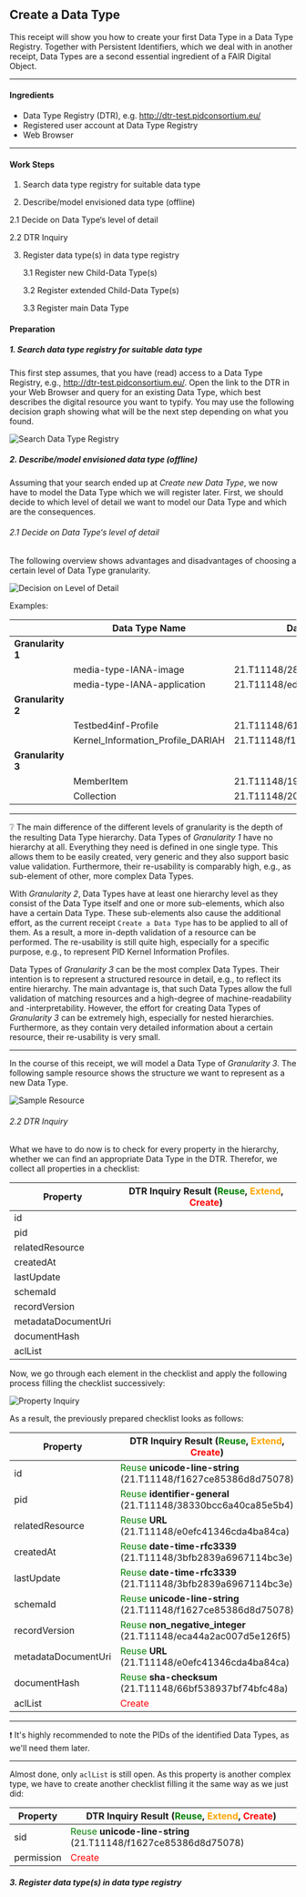 ## Create a Data Type



This receipt will show you how to create your first Data Type in a Data Type Registry. Together with Persistent Identifiers, which we deal with in another receipt, Data Types are a second essential ingredient of a FAIR Digital Object.

---

#### Ingredients

- Data Type Registry (DTR), e.g. http://dtr-test.pidconsortium.eu/
- Registered user account at Data Type Registry
- Web Browser

---

#### Work Steps

1. Search data type registry for suitable data type

2.  Describe/model envisioned data type (offline)

   2.1 Decide on Data Type‘s level of detail

   2.2 DTR Inquiry

3. Register data type(s) in data type registry

   3.1 Register new Child-Data Type(s)

   3.2 Register extended Child-Data Type(s)

   3.3 Register main Data Type

#### Preparation

##### 1. Search data type registry for suitable data type

This first step assumes, that you have (read) access to a Data Type Registry, e.g., http://dtr-test.pidconsortium.eu/. Open the link to the DTR in your Web Browser and query for an existing Data Type, which best describes the digital resource you want to typify.  You may use the following decision graph showing what will be the next step depending on what you found. 



![Search Data Type Registry](./images/datatype_step1.png)



##### 2. Describe/model envisioned **data** **type (offline)** 

Assuming that your search ended up at *Create new Data Type*, we now have to model the Data Type which we will register later. First, we should decide to which level of detail we want to model our Data Type and which are the consequences. 



###### 2.1 Decide on Data Type‘s level of detail

The following overview shows advantages and disadvantages of choosing a certain level of Data Type granularity. 



![Decision on Level of Detail](./images/datatype_step2.png)

Examples:

|| Data Type Name   | Data Type PID              |
| --------------------- | ------------------------------ |----|
| **Granularity 1**           ||                |
|| media-type-IANA-image | 21.T11148/2834eac0159f584bcf05 |
|| media-type-IANA-application | 21.T11148/edff7f2829db22e260a3 |
| **Granularity 2**      ||                |
|| Testbed4inf-Profile               | 21.T11148/61fd3446879407065218 |
|| Kernel_Information_Profile_DARIAH | 21.T11148/f1eea855587d8b1f66da |
| **Granularity 3**         ||                |
|| MemberItem                        | 21.T11148/195f306b750096f4fb6c |
|| Collection                        | 21.T11148/2037de437c80264ccbce |

---

:grey_question: The main difference of the different levels of granularity is the depth of the resulting Data Type hierarchy. Data Types of *Granularity 1* have no hierarchy at all. Everything they need is defined in one single type. This allows them to be easily created, very generic and they also support basic value validation. Furthermore, their re-usability is comparably high, e.g., as sub-element of other, more complex Data Types.

With *Granularity 2*, Data Types have at least one hierarchy level as they consist of the Data Type itself and one or more sub-elements, which also have a certain Data Type. These sub-elements also cause the additional effort, as the current receipt `Create a Data Type` has to be applied to all of them. As a result, a more in-depth validation of a resource can be performed. The re-usability is still quite high, especially for a specific purpose, e.g., to represent PID Kernel Information Profiles. 

Data Types of *Granularity 3* can be the most complex Data Types. Their intention is to represent a structured resource in detail, e.g., to reflect its entire hierarchy. The main advantage is, that such Data Types allow the full validation of matching resources and a high-degree of machine-readability and -interpretability. However, the effort for creating Data Types of *Granularity 3* can be extremely high, especially for nested hierarchies. Furthermore, as they contain very detailed information about a certain resource, their re-usability is very small.

---

In the course of this receipt, we will model a Data Type of *Granularity 3*. The following sample resource shows the structure we want to represent as a new Data Type.

![Sample Resource](./images/datatype_resource.png)



###### 2.2 DTR Inquiry

What we have to do now is to check for every property in the hierarchy, whether we can find an appropriate Data Type in the DTR. Therefor, we collect all properties in a checklist:

| Property            | DTR Inquiry Result (<span style="color:green">Reuse</span>, <span style="color:orange">Extend</span>, <span style="color:red">Create</span>) |
| ------------------- | ------------------------------------------------------------ |
| id                  |                                                              |
| pid                 |                                                              |
| relatedResource     |                                                              |
| createdAt           |                                                              |
| lastUpdate          |                                                              |
| schemaId            |                                                              |
| recordVersion       |                                                              |
| metadataDocumentUri |                                                              |
| documentHash        |                                                              |
| aclList             |                                                              |

Now, we go through each element in the checklist and apply the following process filling the checklist successively:



![Property Inquiry](./images/datatype_step3.png)



As a result, the previously prepared checklist looks as follows:

| Property            | DTR Inquiry Result (<span style="color:green">Reuse</span>, <span style="color:orange">Extend</span>, <span style="color:red">Create</span>) |
| ------------------- | ------------------------------------------------------------ |
| id                  | <span style="color:green">Reuse</span> **unicode-line-string** (21.T11148/f1627ce85386d8d75078) |
| pid                 | <span style="color:green">Reuse</span> **identifier-general** (21.T11148/38330bcc6a40ca85e5b4) |
| relatedResource     | <span style="color:green">Reuse</span> **URL** (21.T11148/e0efc41346cda4ba84ca)               |
| createdAt           | <span style="color:green">Reuse</span> **date-time-rfc3339** (21.T11148/3bfb2839a6967114bc3e) |
| lastUpdate          | <span style="color:green">Reuse</span> **date-time-rfc3339** (21.T11148/3bfb2839a6967114bc3e) |
| schemaId            | <span style="color:green">Reuse</span> **unicode-line-string** (21.T11148/f1627ce85386d8d75078) |
| recordVersion       | <span style="color:green">Reuse</span> **non_negative_integer** (21.T11148/eca44a2ac007d5e126f5) |
| metadataDocumentUri | <span style="color:green">Reuse</span> **URL** (21.T11148/e0efc41346cda4ba84ca)               |
| documentHash        | <span style="color:green">Reuse</span> **sha-checksum** (21.T11148/66bf538937bf74bfc48a)      |
| aclList             | <span style="color:red">Create</span>                                                       |

---

:exclamation: It's highly recommended to note the PIDs of the identified Data Types, as we'll need them later. 

---

Almost done, only `aclList` is still open. As this property is another complex type, we have to create another checklist filling it the same way as we just did: 

| Property   | DTR Inquiry Result (<span style="color:green">Reuse</span>, <span style="color:orange">Extend</span>, <span style="color:red">Create</span>) |
| ---------- | ------------------------------------------------------------ |
| sid        | <span style="color:green">Reuse</span> **unicode-line-string** (21.T11148/f1627ce85386d8d75078) |
| permission | <span style="color:red">Create</span>                                                       |



##### 3. Register data type(s) in data type registry



